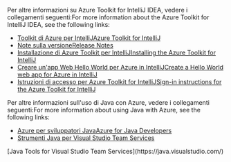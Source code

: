 <span data-ttu-id="23c15-101">Per altre informazioni su Azure Toolkit for IntelliJ IDEA, vedere i collegamenti seguenti:</span><span class="sxs-lookup"><span data-stu-id="23c15-101">For more information about the Azure Toolkit for IntelliJ IDEA, see the following links:</span></span> 

* [<span data-ttu-id="23c15-102">Toolkit di Azure per IntelliJ</span><span class="sxs-lookup"><span data-stu-id="23c15-102">Azure Toolkit for IntelliJ</span></span>](../intellij/azure-toolkit-for-intellij.md) 
* [<span data-ttu-id="23c15-103">Note sulla versione</span><span class="sxs-lookup"><span data-stu-id="23c15-103">Release Notes</span></span>](https://github.com/Microsoft/azure-tools-for-java/releases) 
* [<span data-ttu-id="23c15-104">Installazione di Azure Toolkit per IntelliJ</span><span class="sxs-lookup"><span data-stu-id="23c15-104">Installing the Azure Toolkit for IntelliJ</span></span>](../intellij/azure-toolkit-for-intellij-installation.md) 
* [<span data-ttu-id="23c15-105">Creare un'app Web Hello World per Azure in IntelliJ</span><span class="sxs-lookup"><span data-stu-id="23c15-105">Create a Hello World web app for Azure in IntelliJ</span></span>](../intellij/azure-toolkit-for-intellij-create-hello-world-web-app.md) 
* [<span data-ttu-id="23c15-106">Istruzioni di accesso per Azure Toolkit for IntelliJ</span><span class="sxs-lookup"><span data-stu-id="23c15-106">Sign-in instructions for the Azure Toolkit for IntelliJ</span></span>](../intellij/azure-toolkit-for-intellij-sign-in-instructions.md) 

<span data-ttu-id="23c15-107">Per altre informazioni sull'uso di Java con Azure, vedere i collegamenti seguenti:</span><span class="sxs-lookup"><span data-stu-id="23c15-107">For more information about using Java with Azure, see the following links:</span></span> 

* [<span data-ttu-id="23c15-108">Azure per sviluppatori Java</span><span class="sxs-lookup"><span data-stu-id="23c15-108">Azure for Java Developers</span></span>](https://docs.microsoft.com/java/azure/) 
* <span data-ttu-id="23c15-109">[Strumenti Java per Visual Studio Team Services](https://java.visualstudio.com/) 
<!-- TODO: Add URLs for Java in VSCode here --></span><span class="sxs-lookup"><span data-stu-id="23c15-109">[Java Tools for Visual Studio Team Services](https://java.visualstudio.com/) 
<!-- TODO: Add URLs for Java in VSCode here --></span></span> 
